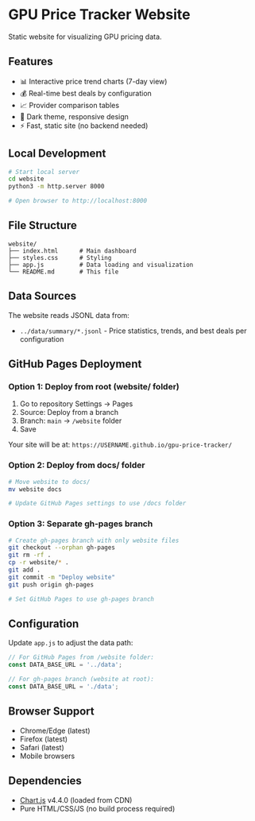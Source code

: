 # GPU Price Tracker Website

Static website for visualizing GPU pricing data.

## Features

- 📊 Interactive price trend charts (7-day view)
- 💰 Real-time best deals by configuration
- 📈 Provider comparison tables
- 🎨 Dark theme, responsive design
- ⚡ Fast, static site (no backend needed)

## Local Development

```bash
# Start local server
cd website
python3 -m http.server 8000

# Open browser to http://localhost:8000
```

## File Structure

```
website/
├── index.html      # Main dashboard
├── styles.css      # Styling
├── app.js          # Data loading and visualization
└── README.md       # This file
```

## Data Sources

The website reads JSONL data from:
- `../data/summary/*.jsonl` - Price statistics, trends, and best deals per configuration

## GitHub Pages Deployment

### Option 1: Deploy from root (website/ folder)

1. Go to repository Settings → Pages
2. Source: Deploy from a branch
3. Branch: `main` → `/website` folder
4. Save

Your site will be at: `https://USERNAME.github.io/gpu-price-tracker/`

### Option 2: Deploy from docs/ folder

```bash
# Move website to docs/
mv website docs

# Update GitHub Pages settings to use /docs folder
```

### Option 3: Separate gh-pages branch

```bash
# Create gh-pages branch with only website files
git checkout --orphan gh-pages
git rm -rf .
cp -r website/* .
git add .
git commit -m "Deploy website"
git push origin gh-pages

# Set GitHub Pages to use gh-pages branch
```

## Configuration

Update `app.js` to adjust the data path:

```javascript
// For GitHub Pages from /website folder:
const DATA_BASE_URL = '../data';

// For gh-pages branch (website at root):
const DATA_BASE_URL = './data';
```

## Browser Support

- Chrome/Edge (latest)
- Firefox (latest)
- Safari (latest)
- Mobile browsers

## Dependencies

- [Chart.js](https://www.chartjs.org/) v4.4.0 (loaded from CDN)
- Pure HTML/CSS/JS (no build process required)
